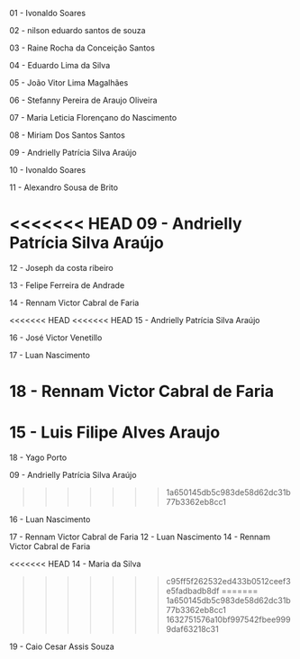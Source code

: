 01 - Ivonaldo Soares

02 - nilson eduardo santos de souza

03 - Raine Rocha da Conceição Santos

04 - Eduardo Lima da Silva

05 - João Vitor Lima Magalhães

06 - Stefanny Pereira de Araujo Oliveira

07 - Maria Leticia Florençano do Nascimento

08 - Miriam Dos Santos Santos 

09 - Andrielly Patrícia Silva Araújo

10 - Ivonaldo Soares

11 - Alexandro Sousa de Brito

<<<<<<< HEAD
09 - Andrielly Patrícia Silva Araújo
=======
12 - Joseph da costa ribeiro

13 - Felipe Ferreira de Andrade

14 -  Rennam Victor Cabral de Faria

<<<<<<< HEAD
<<<<<<< HEAD
15 - Andrielly Patrícia Silva Araújo

16 - José Victor Venetillo

17 - Luan Nascimento

18 - Rennam Victor Cabral de Faria
=======
15 - Luis Filipe Alves Araujo
=======
18 - Yago Porto

09 - Andrielly Patrícia Silva Araújo
>>>>>>> 1a650145db5c983de58d62dc31b77b3362eb8cc1

16 - Luan Nascimento

17 - Rennam Victor Cabral de Faria
12 - Luan Nascimento
14 - Rennam Victor Cabral de Faria


<<<<<<< HEAD
14 - Maria da Silva
>>>>>>> c95ff5f262532ed433b0512ceef3e5fadbadb8df
=======
>>>>>>> 1a650145db5c983de58d62dc31b77b3362eb8cc1
>>>>>>> 1632751576a10bf997542fbee9999daf63218c31

19 - Caio Cesar Assis Souza
